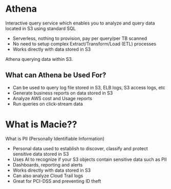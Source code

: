 # Athena

Interactive query service which enables you to analyze and query data located in S3 using standard SQL

* Serverless, nothing to provision, pay per query/per TB scanned
* No need to setup complex Extract/Transform/Load (ETL) processes
* Works directly with data stored in S3

Athena querying data within S3.

## What can Athena be Used For?
* Can be used to query log file stored in S3, ELB logs, S3 access logs, etc
* Generate business reports on data stored in S3
* Analyze AWS cost and Usage reports
* Run queries on click-stream data


# What is Macie??
What is PII (Personally Identifiable Information)
* Personal data used to establish to discover, classify and protect sensitive data stored in S3
* Uses AI to recognize if your S3 objects contain sensitive data such as PII
* Dashboards, reporting and alerts
* Works directly with data stored in S3
* Can also analyze Cloud Trail logs
* Great for PCI-DSS and preventing ID theft